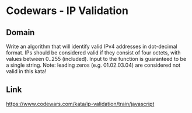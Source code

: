 # Codewars - IP Validation

## Domain
Write an algorithm that will identify valid IPv4 addresses in dot-decimal format. IPs should be considered valid if they consist of four octets, with values between 0..255 (included).
Input to the function is guaranteed to be a single string.
Note: leading zeros (e.g. 01.02.03.04) are considered not valid in this kata!


## Link
https://www.codewars.com/kata/ip-validation/train/javascript
